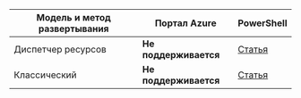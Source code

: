 | **Модель и метод развертывания** | **Портал Azure** | **PowerShell** | 
| --- | --- | --- |
| Диспетчер ресурсов | **Не поддерживается** | [Статья](../articles/expressroute/expressroute-howto-coexist-resource-manager.md)|
| Классический | **Не поддерживается** | [Статья](../articles/expressroute/expressroute-howto-coexist-classic.md) |

